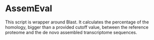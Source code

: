AssemEval
=========

This script is wrapper around Blast. It calculates the percentage of the homology, bigger than a provided cutoff value, between the reference proteome and the de novo assembled transcriptome sequences.
